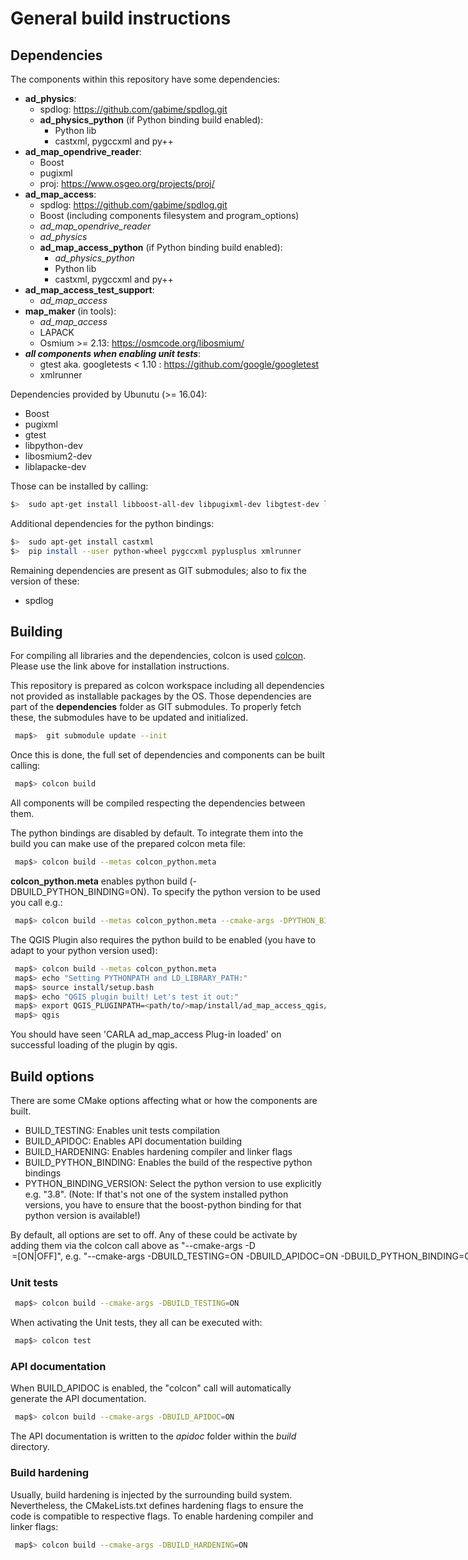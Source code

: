 # General build instructions

## Dependencies
The components within this repository have some dependencies:

 - **ad_physics**:
   - spdlog: <https://github.com/gabime/spdlog.git>
   - **ad_physics_python** (if Python binding build enabled):
     - Python lib
     - castxml, pygccxml and py++
 - **ad_map_opendrive_reader**:
   - Boost
   - pugixml
   - proj: <https://www.osgeo.org/projects/proj/>
 - **ad_map_access**:
   - spdlog: <https://github.com/gabime/spdlog.git>
   - Boost (including components filesystem and  program_options)
   - *ad_map_opendrive_reader*
   - *ad_physics*
   - **ad_map_access_python** (if Python binding build enabled):
     - *ad_physics_python*
     - Python lib
     - castxml, pygccxml and py++
 - **ad_map_access_test_support**:
   - *ad_map_access*
 - **map_maker** (in tools):
   - *ad_map_access*
   - LAPACK
   - Osmium >= 2.13: <https://osmcode.org/libosmium/>
 - ***all components when enabling unit tests***:
   - gtest aka. googletests < 1.10 : <https://github.com/google/googletest>
   - xmlrunner

Dependencies provided by Ubunutu (>= 16.04):

 - Boost
 - pugixml
 - gtest
 - libpython-dev
 - libosmium2-dev
 - liblapacke-dev

Those can be installed by calling:
```bash
$>  sudo apt-get install libboost-all-dev libpugixml-dev libgtest-dev libpython-dev libosmium2-dev liblapacke-dev
```

Additional dependencies for the python bindings:
```bash
$>  sudo apt-get install castxml
$>  pip install --user python-wheel pygccxml pyplusplus xmlrunner
```

Remaining dependencies are present as GIT submodules; also to fix the version of these:

 - spdlog

## Building
For compiling all libraries and the dependencies, colcon is used [colcon](https://colcon.readthedocs.io/).
Please use the link above for installation instructions.

This repository is prepared as colcon workspace including all dependencies not provided as installable packages by the OS.
Those dependencies are part of the __dependencies__ folder as GIT submodules. To properly fetch these, the submodules have to be updated and initialized.
```bash
 map$>  git submodule update --init
```

Once this is done, the full set of dependencies and components can be built calling:
```bash
 map$> colcon build
```
All components will be compiled respecting the dependencies between them.

The python bindings are disabled by default. To integrate them into the build you can make use of the prepared
colcon meta file:
```bash
 map$> colcon build --metas colcon_python.meta
```
__colcon_python.meta__ enables python build (-DBUILD_PYTHON_BINDING=ON). To specify the python version to be used you call e.g.:
```bash
 map$> colcon build --metas colcon_python.meta --cmake-args -DPYTHON_BINDING_VERSION=3.8
```

The QGIS Plugin also requires the python build to be enabled
(you have to adapt to your python version used):
```bash
 map$> colcon build --metas colcon_python.meta
 map$> echo "Setting PYTHONPATH and LD_LIBRARY_PATH:"
 map$> source install/setup.bash
 map$> echo "QGIS plugin built! Let's test it out:"
 map$> export QGIS_PLUGINPATH=<path/to/>map/install/ad_map_access_qgis/share/qgis/python/plugins
 map$> qgis
```
You should have seen 'CARLA ad_map_access Plug-in loaded' on successful loading of the plugin by qgis.

## Build options
There are some CMake options affecting what or how the components are built.

 - BUILD_TESTING: Enables unit tests compilation
 - BUILD_APIDOC: Enables API documentation building
 - BUILD_HARDENING: Enables hardening compiler and linker flags
 - BUILD_PYTHON_BINDING: Enables the build of the respective python bindings
 - PYTHON_BINDING_VERSION: Select the python version to use explicitly e.g. "3.8". (Note: If that's not one of the system installed python versions,
   you have to ensure that the boost-python binding for that python version is available!)

By default, all options are set to off. Any of these could be activate by adding them via the colcon call above as "--cmake-args -D<OPTION>=[ON|OFF]",
e.g. "--cmake-args -DBUILD_TESTING=ON -DBUILD_APIDOC=ON -DBUILD_PYTHON_BINDING=ON -DPYTHON_BINDING_VERSION=3.8".

### Unit tests
```bash
 map$> colcon build --cmake-args -DBUILD_TESTING=ON
```
When activating the Unit tests, they all can be executed with:
```bash
 map$> colcon test
```

### API documentation
When BUILD_APIDOC is enabled, the "colcon" call will automatically generate the API documentation.
```bash
 map$> colcon build --cmake-args -DBUILD_APIDOC=ON
```
The API documentation is written to the _apidoc_ folder within the _build_ directory.

### Build hardening
Usually, build hardening is injected by the surrounding build system. Nevertheless, the CMakeLists.txt defines
hardening flags to ensure the code is compatible to respective flags. To enable hardening compiler and linker flags:
```bash
 map$> colcon build --cmake-args -DBUILD_HARDENING=ON
```
